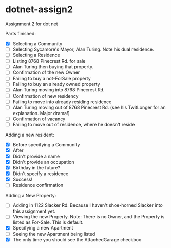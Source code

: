 # dotnet-assign2
Assignment 2 for dot net

Parts finished:
- [X] Selecting a Community
- [ ] Selecting Sycamore's Mayor, Alan Turing. Note his dual residence.
- [ ] Selecting a Residence
- [ ] Listing 8768 Pinecrest Rd. for sale
- [ ] Alan Turing then buying that property.
- [ ] Confirmation of the new Owner
- [ ] Failing to buy a not-ForSale property
- [ ] Failing to buy an already owned property
- [ ] Alan Turing moving into 8768 Pinecrest Rd.
- [ ] Confirmation of new residency
- [ ] Failing to move into already residing residence
- [ ] Alan Turing moving out of 8768 Pinecrest Rd. (see his TwitLonger for an explanation. Major drama!)
- [ ] Confirmation of vacancy
- [ ] Failing to move out of residence, where he doesn't reside

Adding a new resident:
- [X] Before specifying a Community
- [X] After
- [X] Didn't provide a name
- [X] Didn't provide an occupation
- [X] Birthday in the future?
- [X] Didn't specify a residence
- [X] Success!
- [ ] Residence confirmation

Adding a New Property:
- [ ] Adding in 1122 Slacker Rd. Because I haven't shoe-horned Slacker into this assignment yet.
- [ ] Viewing the new Property. Note: There is no Owner, and the Property is listed as For-Sale. This is default.
- [X] Specifying a new Apartment
- [ ] Seeing the new Apartment being listed
- [X] The only time you should see the AttachedGarage checkbox
